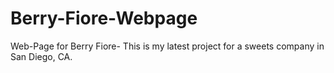 # Berry-Fiore-Webpage
Web-Page for Berry Fiore- This is my latest project for a sweets company in San Diego, CA. 

